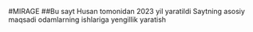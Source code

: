#MIRAGE
##Bu sayt Husan tomonidan 2023 yil yaratildi
Saytning asosiy maqsadi odamlarning ishlariga yengillik yaratish